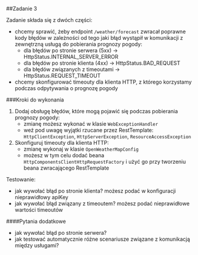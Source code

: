 ##Zadanie 3

Zadanie składa się z dwóch części:
* chcemy sprawić, żeby endpoint ```/weather/forecast``` zwracał poprawne kody błędów w zależności od tego jaki błąd wystąpił w komunikacji z zewnętrzną usługą do pobierania prognozy pogody:
   * dla błędów po stronie serwera (5xx) -> HttpStatus.INTERNAL_SERVER_ERROR
   * dla błędów po stronie klienta (4xx) -> HttpStatus.BAD_REQUEST
   * dla błędów związanych z timeoutami -> HttpStatus.REQUEST_TIMEOUT
* chcemy skonfigurować timeouty dla klienta HTTP, z którego korzystamy podczas odpytywania o prognozę pogody

###Kroki do wykonania

1. Dodaj obsługę błędów, które mogą pojawić się podczas pobierania prognozy pogody:
   * zmianę możesz wykonać w klasie ```WebExceptionHandler```
   * weź pod uwagę wyjątki rzucane przez RestTemplate: ```HttpClientException```, ```HttpServerException```, ```ResourceAccessException```
2. Skonfiguruj timeouty dla klienta HTTP:
   * zmianę wykonaj w klasie ```OpenWeatherMapConfig```
   * możesz w tym celu dodać beana ```HttpComponentsClientHttpRequestFactory``` i użyć go przy tworzeniu beana zwracającego RestTemplate

Testowanie:
* jak wywołać błąd po stronie klienta? możesz podać w konfiguracji nieprawidłowy apiKey
* jak wywołać błąd związany z timeoutem? możesz podać nieprawidłowe wartości timeoutów

####Pytania dodatkowe
* jak wywołać błąd po stronie serwera?
* jak testować automatycznie różne scenariusze związane z komunikacją między usługami?